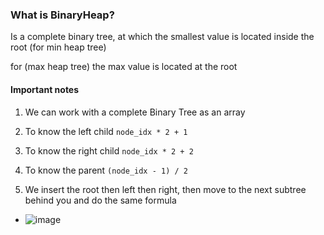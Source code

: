 ### What is BinaryHeap?

Is a complete binary tree, at which the smallest value is located inside the root (for min heap tree)

for (max heap tree) the max value is located at the root

#### Important notes
1. We can work with a complete Binary Tree as an array
2. To know the left child `node_idx * 2 + 1`
3. To know the right child `node_idx * 2 + 2`
4. To know the parent `(node_idx - 1) / 2`

5. We insert the root then left then right, then move to the next subtree behind you and do the same formula
-  ![image](https://github.com/abdullahazmy/DataStructure/assets/125517573/ee732fbd-7d56-46ca-870d-bd6ea519c16d)
